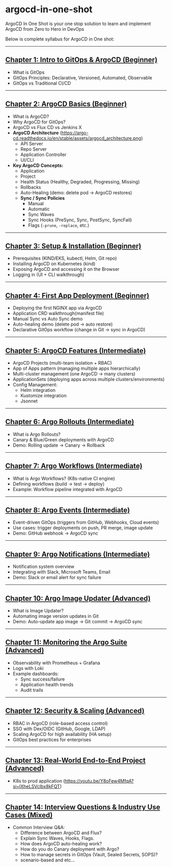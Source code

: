 # argocd-in-one-shot
ArgoCD In One Shot is your one stop solution to learn and implement ArgoCD from Zero to Hero in DevOps

Below is complete syllabus for ArgoCD in One shot:

---

## [Chapter 1: Intro to GitOps & ArgoCD (Beginner)](./Chapter%201%20Intro%20to%20GitOps%20%26%20ArgoCD/)

- What is GitOps
- GitOps Principles: Declarative, Versioned, Automated, Observable
- GitOps vs Traditional CI/CD

---

## [Chapter 2: ArgoCD Basics (Beginner)](./Chapter%202%20ArgoCD%20Basics/)

- What is ArgoCD?
- Why ArgoCD for GitOps?
- ArgoCD vs Flux CD vs Jenkins X
- **ArgoCD Architecture** (https://argo-cd.readthedocs.io/en/stable/assets/argocd_architecture.png)
    - API Server
    - Repo Server
    - Application Controller
    - UI/CLI
- **Key ArgoCD Concepts:**
    - Application
    - Project
    - Health Status (Healthy, Degraded, Progressing, Missing)
    - Rollbacks
    - Auto-Healing (demo: delete pod → ArgoCD restores)
    - **Sync / Sync Policies**
        - Manual
        - Automatic
        - Sync Waves
        - Sync Hooks (PreSync, Sync, PostSync, SyncFail)
        - Flags (`-prune`, `-replace`, etc.)

---

## [Chapter 3: Setup & Installation (Beginner)](./Chapter%203%20Setup%20%26%20Installation/)

- Prerequisites (KIND/EKS, kubectl, Helm, Git repo)
- Installing ArgoCD on Kubernetes (kind)
- Exposing ArgoCD and accessing it on the Browser
- Logging in (UI + CLI walkthrough)

---

## [Chapter 4: First App Deployment (Beginner)](./Chapter%204%20First%20App%20Deployment/)

- Deploying the first NGINX app via ArgoCD
- Application CRD walkthrough(manifest file)
- Manual Sync vs Auto Sync demo
- Auto-healing demo (delete pod → auto restore)
- Declarative GitOps workflow (change in Git → sync in ArgoCD)

---

## [Chapter 5: ArgoCD Features (Intermediate)](./Chapter%205%20ArgoCD%20Features/)

- ArgoCD Projects (multi-team isolation + RBAC)
- App of Apps pattern (managing multiple apps hierarchically)
- Multi-cluster management (one ArgoCD → many clusters)
- ApplicationSets (deploying apps across multiple clusters/environments)
- Config Management:
    - Helm integration
    - Kustomize integration
    - Jsonnet

---

## [Chapter 6: Argo Rollouts (Intermediate)](./Chapter%206%20Argo%20Rollouts/)

- What is Argo Rollouts?
- Canary & Blue/Green deployments with ArgoCD
- Demo: Rolling update → Canary → Rollback

---

## [Chapter 7: Argo Workflows (Intermediate)](./Chapter%207%20Argo%20Workflows/)

- What is Argo Workflows? (K8s-native CI engine)
- Defining workflows (build → test → deploy)
- Example: Workflow pipeline integrated with ArgoCD

---

## [Chapter 8: Argo Events (Intermediate)](./Chapter%208%20Argo%20Events/)

- Event-driven GitOps (triggers from GitHub, Webhooks, Cloud events)
- Use cases: trigger deployments on push, PR merge, image update
- Demo: GitHub webhook → ArgoCD sync

---

## [Chapter 9: Argo Notifications (Intermediate)](./Chapter%209%20Argo%20Notifications/)

- Notification system overview
- Integrating with Slack, Microsoft Teams, Email
- Demo: Slack or email alert for sync failure

---

## [Chapter 10: Argo Image Updater (Advanced)](./Chapter%2010%20Argo%20Image%20Updater/)

- What is Image Updater?
- Automating image version updates in Git
- Demo: Auto-update app image → Git commit → ArgoCD sync

---

## [Chapter 11: Monitoring the Argo Suite (Advanced)](./Chapter%2011%20Monitoring%20the%20Argo%20Suite/)

- Observability with Prometheus + Grafana
- Logs with Loki
- Example dashboards:
    - Sync success/failure
    - Application health trends
    - Audit trails

---

## [Chapter 12: Security & Scaling (Advanced)](./Chapter%2012%20Security%20%26%20Scaling/)

- RBAC in ArgoCD (role-based access control)
- SSO with Dex/OIDC (GitHub, Google, LDAP)
- Scaling ArgoCD for high availability (HA setup)
- GitOps best practices for enterprises

---

## [Chapter 13: Real-World End-to-End Project (Advanced)](./Chapter%2013%20Real-World%20End-to-End%20Project/)

- K8s to prod application (https://youtu.be/Y8oFew4MfqA?si=lXheLSVcIbx8kFQT)

---

## [Chapter 14: Interview Questions & Industry Use Cases (Mixed)](./Chapter%2014%20Interview%20Questions%20%26%20Industry%20Use%20Cases/)

- Common Interview Q&A:
    - Difference between ArgoCD and Flux?
    - Explain Sync Waves, Hooks, Flags.
    - How does ArgoCD auto-healing work?
    - How do you do Canary deployment with Argo?
    - How to manage secrets in GitOps (Vault, Sealed Secrets, SOPS)?
    - scenario-based and etc…
